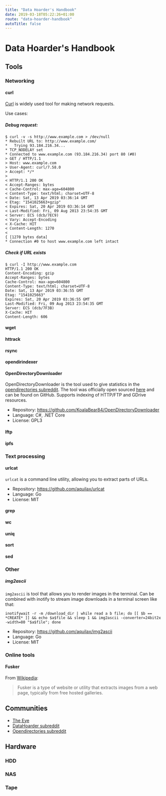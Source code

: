 ```yaml
---
title: "Data Hoarder's Handbook"
date: 2019-03-18T05:22:26+01:00
route: "data-hoarder-handbook"
autoTitle: false
---
```


# Data Hoarder's Handbook

## Tools

### Networking

#### curl

[Curl](https://curl.haxx.se/) is widely used tool for making network requests.

Use cases:

##### Debug request:

```
$ curl -v -s http://www.example.com > /dev/null
* Rebuilt URL to: http://www.example.com/
*   Trying 93.184.216.34...
* TCP_NODELAY set
* Connected to www.example.com (93.184.216.34) port 80 (#0)
> GET / HTTP/1.1
> Host: www.example.com
> User-Agent: curl/7.58.0
> Accept: */*
>
< HTTP/1.1 200 OK
< Accept-Ranges: bytes
< Cache-Control: max-age=604800
< Content-Type: text/html; charset=UTF-8
< Date: Sat, 13 Apr 2019 03:36:14 GMT
< Etag: "1541025663+gzip"
< Expires: Sat, 20 Apr 2019 03:36:14 GMT
< Last-Modified: Fri, 09 Aug 2013 23:54:35 GMT
< Server: ECS (dcb/7EC9)
< Vary: Accept-Encoding
< X-Cache: HIT
< Content-Length: 1270
<
{ [1270 bytes data]
* Connection #0 to host www.example.com left intact
```

##### Check if URL exists

```
$ curl -I http://www.example.com
HTTP/1.1 200 OK
Content-Encoding: gzip
Accept-Ranges: bytes
Cache-Control: max-age=604800
Content-Type: text/html; charset=UTF-8
Date: Sat, 13 Apr 2019 03:36:55 GMT
Etag: "1541025663"
Expires: Sat, 20 Apr 2019 03:36:55 GMT
Last-Modified: Fri, 09 Aug 2013 23:54:35 GMT
Server: ECS (dcb/7F3B)
X-Cache: HIT
Content-Length: 606

```

#### wget

#### httrack

#### rsync

#### opendirindexer

#### OpenDirectoryDownloader

OpenDirectoryDownloader is the tool used to give statistics in the [opendirectories subreddit](https://www.reddit.com/r/opendirectories/). The tool was officially open sourced [here](https://www.reddit.com/r/opendirectories/comments/azdgc2/open_directory_indexer_open_sourcedreleased/) and can be found on GitHub. Supports indexing of HTTP/FTP and GDrive resources.

* Repository: https://github.com/KoalaBear84/OpenDirectoryDownloader
* Language: C#, .NET Core
* License: GPL3

#### lftp

#### ipfs

### Text processing

#### urlcat

`urlcat` is a command line utility, allowing you to extract parts of URLs.

* Repository: https://github.com/aquilax/urlcat
* Language: Go
* License: MIT

#### grep

#### wc

#### uniq

#### sort

#### sed

### Other

##### img2ascii

`img2ascii` is tool that allows you to render images in the terminal.
Can be combined with inotify to stream image downloads in a terminal screen like that:

```
inotifywait -r -m /download_dir | while read a b file; do [[ $b == *CREATE* ]] && echo $a$file && sleep 1 && img2ascii -converter=24bit2x -width=80 "$a$file"; done
```

* Repository: https://github.com/aquilax/img2ascii
* Language: Go
* License: MIT

### Online tools

#### Fusker

From [Wikipedia](https://en.wikipedia.org/wiki/Fusker):

> Fusker is a type of website or utility that extracts images from a web page, typically from free hosted galleries.

## Communities

* [The Eye](https://the-eye.eu/)
* [DataHoarder subreddit](https://www.reddit.com/r/DataHoarder/)
* [Opendirectories subreddit](https://www.reddit.com/r/opendirectories/)

## Hardware

### HDD

### NAS

### Tape
